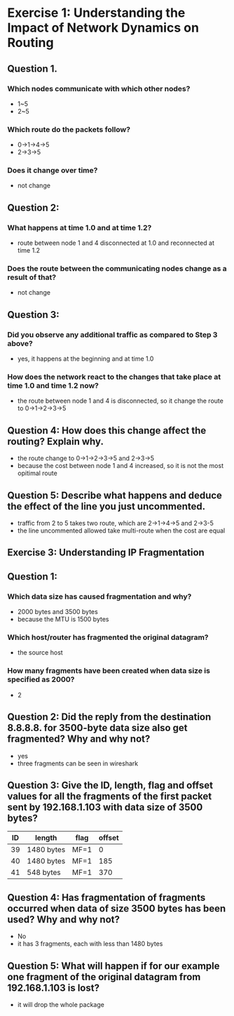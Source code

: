 # Exercise 1: Understanding the Impact of Network Dynamics on Routing

## Question 1. 

### Which nodes communicate with which other nodes? 
- 1~5
- 2~5

### Which route do the packets follow? 
- 0->1->4->5
- 2->3->5

### Does it change over time?  
- not change

## Question 2:

### What happens at time 1.0 and at time 1.2?
- route between node 1 and 4 disconnected at 1.0 and reconnected at time 1.2

### Does the route between the communicating nodes change as a result of that? 
- not change

## Question 3:

### Did you observe any additional traffic as compared to Step 3 above?
- yes, it happens at the beginning and at time 1.0

### How does the network react to the changes that take place at time 1.0 and time 1.2 now? 
- the route between node 1 and 4 is disconnected, so it change the route to 0->1->2->3->5

## Question 4: How does this change affect the routing? Explain why. 
- the route change to 0->1->2->3->5 and 2->3->5
- because the cost between node 1 and 4 increased, so it is not the most opitimal route

## Question 5: Describe what happens and deduce the effect of the line you just uncommented.
- traffic from 2 to 5 takes two route, which are 2->1->4->5 and 2->3-5
- the line uncommented allowed take multi-route when the cost are equal

## Exercise 3: Understanding IP Fragmentation

## Question 1: 

### Which data size has caused fragmentation and why?
- 2000 bytes and 3500 bytes
- because the MTU is 1500 bytes
  
### Which host/router has fragmented the original datagram?
- the source host
  
### How many fragments have been created when data size is specified as 2000?
- 2
  
## Question 2: Did the reply from the destination 8.8.8.8. for 3500-byte data size also get fragmented? Why and why not?
- yes
- three fragments can be seen in wireshark
  
## Question 3: Give the ID, length, flag and offset values for all the fragments of the first packet sent by 192.168.1.103 with data size of 3500 bytes?

ID | length     | flag | offset
---|------------|------|--------
39 | 1480 bytes | MF=1 | 0
40 | 1480 bytes | MF=1 | 185
41 | 548 bytes  | MF=1 | 370

## Question 4: Has fragmentation of fragments occurred when data of size 3500 bytes has been used? Why and why not?
- No
- it has 3 fragments, each with less than 1480 bytes
  
## Question 5: What will happen if for our example one fragment of the original datagram from 192.168.1.103 is lost? 
- it will drop the whole package